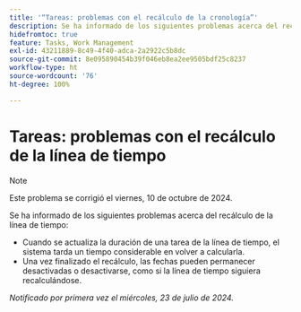 ```yaml
---
title: '“Tareas: problemas con el recálculo de la cronología”'
description: Se ha informado de los siguientes problemas acerca del recálculo de la cronología.
hidefromtoc: true
feature: Tasks, Work Management
exl-id: 43211889-8c49-4f40-adca-2a2922c5b8dc
source-git-commit: 8e095890454b39f046eb8ea2ee9505bdf25c8237
workflow-type: ht
source-wordcount: '76'
ht-degree: 100%

---
```


# Tareas: problemas con el recálculo de la línea de tiempo

>[!NOTE]
>
>Este problema se corrigió el viernes, 10 de octubre de 2024.

Se ha informado de los siguientes problemas acerca del recálculo de la línea de tiempo:

* Cuando se actualiza la duración de una tarea de la línea de tiempo, el sistema tarda un tiempo considerable en volver a calcularla.
* Una vez finalizado el recálculo, las fechas pueden permanecer desactivadas o desactivarse, como si la línea de tiempo siguiera recalculándose.

_Notificado por primera vez el miércoles, 23 de julio de 2024._
